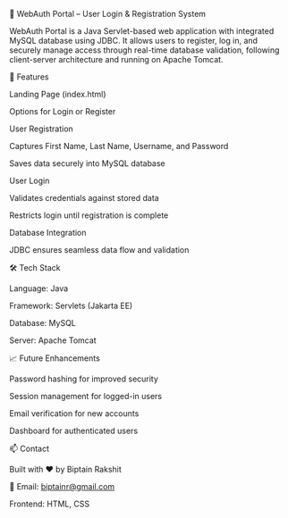 🔐 WebAuth Portal – User Login & Registration System

WebAuth Portal is a Java Servlet-based web application with integrated MySQL database using JDBC. It allows users to register, log in, and securely manage access through real-time database validation, following client-server architecture and running on Apache Tomcat.

🔧 Features

Landing Page (index.html)

Options for Login or Register

User Registration

Captures First Name, Last Name, Username, and Password

Saves data securely into MySQL database

User Login

Validates credentials against stored data

Restricts login until registration is complete

Database Integration

JDBC ensures seamless data flow and validation

🛠️ Tech Stack

Language: Java

Framework: Servlets (Jakarta EE)

Database: MySQL

Server: Apache Tomcat

📈 Future Enhancements

Password hashing for improved security

Session management for logged-in users

Email verification for new accounts

Dashboard for authenticated users

📫 Contact

Built with ❤️ by Biptain Rakshit

📧 Email: biptainr@gmail.com

Frontend: HTML, CSS
